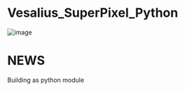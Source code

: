 # Vesalius_SuperPixel_Python

![image](https://github.com/user-attachments/assets/729e4f0d-a73c-4e19-b4a9-187cbf5e99c8)

# NEWS

Building as python module 
